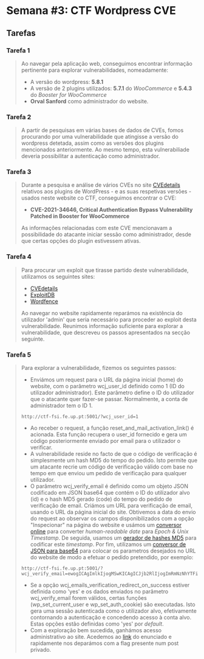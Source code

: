 # Semana #3: CTF Wordpress CVE

## Tarefas

### Tarefa 1
> Ao navegar pela aplicação web, conseguimos encontrar informação pertinente para explorar vulnerabilidades, nomeadamente:
> - A versão do wordpress: **5.8.1**
> - A versão de 2 plugins utilizados: **5.7.1** do *WooCommerce* e **5.4.3**  do *Booster for WooCommerce*
> - **Orval Sanford** como administrador do website. <br>


### Tarefa 2
> A partir de pesquisas em várias bases de dados de CVEs, fomos procurando por uma vulnerabilidade que atingisse a versão do wordpress detetada, assim como as versões dos plugins mencionados anteriormente. Ao mesmo tempo, esta vulnerabiliade deveria possibilitar a autenticação como administrador.


### Tarefa 3
> Durante a pesquisa e análise de vários CVEs no site [CVEdetails](https://www.cvedetails.com/) relativos aos plugins de WordPress - e as suas respetivas versões - usados neste website co CTF, conseguimos encontrar o CVE:
> - **CVE-2021-34646, Critical Authentication Bypass Vulnerability Patched in Booster for WooCommerce**
>
> As informações relacionadas com este CVE mencionavam a possibilidade do atacante iniciar sessão como administrador, desde que certas opções do plugin estivessem ativas. <br>


### Tarefa 4
> Para procurar um exploit que tirasse partido deste vulnerabilidade, utilizamos os seguintes sites:
> - [CVEdetails](https://www.cvedetails.com/)
> - [ExploitDB](https://www.exploit-db.com/exploits/50299)
> - [Wordfence](https://www.wordfence.com/blog/2021/08/)
>
> Ao navegar no website rapidamente reparámos na existência do utilizador 'admin' que seria necessário para proceder ao exploit desta vulnerabilidade.
> Reunimos informação suficiente para explorar a vulnerabilidade, que descreveu os passos apresentados na secção seguinte. 


### Tarefa 5
> Para explorar a vulnerabilidade, fizemos os seguintes passos:
> - Enviámos um request para o URL da página inicial (home) do website, com o parâmetro wcj_user_id definido como 1 (ID do utilizador administrador). Este parâmetro define o ID do utilizador que o atacante quer fazer-se passar. Normalmente, a conta de administrador tem o ID 1.
> ````http
> http://ctf-fsi.fe.up.pt:5001/?wcj_user_id=1
> ````
> - Ao receber o request, a função reset_and_mail_activation_link() é acionada. Esta função recupera o user_id fornecido e gera um código posteriormente enviado por email para o utilizador o verificar.
> - A vulnerabilidade reside no facto de que o código de verificação é simplesmente um hash MD5 do tempo do pedido. Isto permite que um atacante recrie um código de verificação válido com base no tempo em que enviou um pedido de verificação para qualquer utilizador.
> - O parâmetro wcj_verify_email é definido como um objeto JSON codificado em JSON base64 que contém o ID do utilizador alvo (id) e o hash MD5 gerado (code) do tempo do pedido de verificação de email. Criámos um URL para verificação de email, usando o URL da página inicial do site. Obtivemos a data do envio do request ao observar os campos disponibilizados com a opção "Inspecionar" na página do website e usámos um [conversor online](https://www.epochconverter.com/) para converter *human-readable date* para *Epoch & Unix Timestamp*. De seguida, usamos um [gerador de hashes MD5](https://www.md5hashgenerator.com/) para codificar este *timestamp*. Por fim, utilizamos um [conversor de JSON para base64](https://codebeautify.org/json-to-base64-converter)  para colocar os parametros desejados no URL do website de modo a efetuar o pedido pretendido, por exemplo: 
> ````http
> http://ctf-fsi.fe.up.pt:5001/?wcj_verify_email=ewogICAgImlkIjogMSwKICAgICJjb2RlIjogImRmNzNhYTFiMmJmODk1MDhhMzdlMDc5NWQ0YjBmZWRmIgp9Cg==
> ````
> - Se a opção wcj_emails_verification_redirect_on_success estiver definida como 'yes' e os dados enviados no parâmetro wcj_verify_email forem válidos, certas funções (wp_set_current_user e wp_set_auth_cookie) são executadas. Isto gera uma sessão autenticada como o utilizador alvo, efetivamente contornando a autenticação e concedendo acesso à conta alvo. Estas opções estão definidas como 'yes' por *default*.
> - Com a exploração bem sucedida, ganhámos acesso administrativo ao site. Acedemos ao [link](http://ctf-fsi.fe.up.pt:5001/wp-admin/edit.php) do enunciado e rapidamente nos deparámos com a flag presente num post privado. <br>


